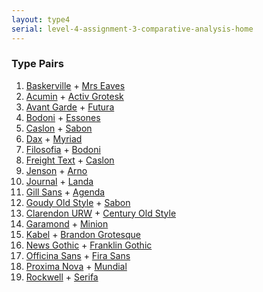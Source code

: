 ```yaml
---
layout: type4
serial: level-4-assignment-3-comparative-analysis-home
---
```

### Type Pairs

<ol>
	<li><a href="https://fonts.adobe.com/fonts/baskerville-urw" target="_blank" title="Baskerville">Baskerville</a> + <a href="https://fonts.adobe.com/fonts/mrs-eaves" title="Mrs Eaves" target="_blank">Mrs Eaves</a></li>
	<li><a href="https://fonts.adobe.com/fonts/acumin" target="_blank" title="Acumin">Acumin</a> + <a href="https://fonts.adobe.com/fonts/aktiv-grotesk" title="Activ Grotesk" target="_blank">Activ Grotesk</a></li>
	<li><a href="https://fonts.adobe.com/fonts/itc-avant-garde-gothic" target="_blank" title="Avant Garde">Avant Garde</a> + <a href="https://fonts.adobe.com/fonts/futura-pt" title="Futura" target="_blank">Futura</a></li>
	<li><a href="https://fonts.adobe.com/fonts/bodoni-urw" title="Bodoni" target="_blank">Bodoni</a> + <a href="https://fonts.adobe.com/fonts/essonnes" title="Essones" target="_blank">Essones</a></li>
	<li><a href="https://fonts.adobe.com/fonts/adobe-caslon" target="_blank" title="Adobe Caslon">Caslon</a> + <a href="https://fonts.adobe.com/fonts/sabon" title="Sabon" target="_blank">Sabon</a></li>
	<li><a href="https://fonts.adobe.com/fonts/ff-dax" title="FF Dax" target="_blank">Dax</a> + <a href="https://fonts.adobe.com/fonts/myriad" title="Myriad" target="_blank">Myriad</a></li>
	<li><a href="https://fonts.adobe.com/fonts/filosofia" title="Filosofia" target="_blank">Filosofia</a> + <a href="https://fonts.adobe.com/fonts/bodoni-urw" title="Bodoni" target="_blank">Bodoni</a></li>
	<li><a href="https://fonts.adobe.com/fonts/freight-text" title="Freight Text" target="_blank">Freight Text</a> + <a href="https://fonts.adobe.com/fonts/adobe-caslon" target="_blank" title="Adobe Caslon">Caslon</a></li>
	<li><a href="https://fonts.adobe.com/fonts/adobe-jenson" target="_blank" title="Adobe Jenson">Jenson</a> + <a href="https://fonts.adobe.com/fonts/arno" target="_blank" title="Arno">Arno</a></li>
	<li><a href="https://fonts.adobe.com/fonts/journal" title="Journal" target="_blank">Journal</a> + <a href="https://fonts.adobe.com/fonts/landa" title="Landa" target="_blank">Landa</a></li>
	<li><a href="https://fonts.adobe.com/fonts/gill-sans-nova" title="Gill Sans" target="_blank">Gill Sans</a> + <a href="https://fonts.adobe.com/fonts/agenda" title="Agenda" target="_blank">Agenda</a></li>
	<li><a href="https://fonts.adobe.com/fonts/goudy-old-style" title="Goudy Old Style" target="_blank">Goudy Old Style</a> + <a href="https://fonts.adobe.com/fonts/sabon" title="Sabon" target="_blank">Sabon</a></li>
	<li><a href="https://fonts.adobe.com/fonts/clarendon-urw" title="Clarendon URW" target="_blank">Clarendon URW</a> + <a href="https://fonts.adobe.com/fonts/century-old-style" target="_blank" title="Century Old Style">Century Old Style</a></li>
	<li><a href="https://fonts.adobe.com/fonts/garamond-premier" target="_blank" title="Adobe Garamond">Garamond</a> + <a href="https://fonts.adobe.com/fonts/minion" target="_blank" title="Minion">Minion</a></li>
	<li><a href="https://fonts.adobe.com/fonts/neue-kabel" title="Neue Kabel" target="_blank">Kabel</a> + <a href="https://fonts.adobe.com/fonts/brandon-grotesque" title="Brandon Grotesque" target="_blank">Brandon Grotesque</a></li>
	<li><a href="https://fonts.adobe.com/fonts/news-gothic" title="News Gothic" target="_blank">News Gothic</a> + <a href="https://fonts.adobe.com/fonts/franklin-gothic-urw" title="Franklin Gothic" target="_blank">Franklin Gothic</a></li>
	<li><a href="https://fonts.adobe.com/fonts/itc-officina-sans" title="Officina" target="_blank">Officina Sans</a> + <a href="https://fonts.adobe.com/fonts/fira-sans" title="Fira" target="_blank">Fira Sans</a></li>
	<li><a href="https://fonts.adobe.com/fonts/proxima-nova" title="Proxima Nova" target="_blank">Proxima Nova</a> + <a href="https://fonts.adobe.com/fonts/mundial" title="Mundial" target="_blank">Mundial</a></li>
	<li><a href="https://fonts.adobe.com/fonts/rockwell" title="Rockwell" target="_blank">Rockwell</a> + <a href="https://fonts.adobe.com/fonts/serifa" title="Serifa" target="_blank">Serifa</a></li>
</ol>